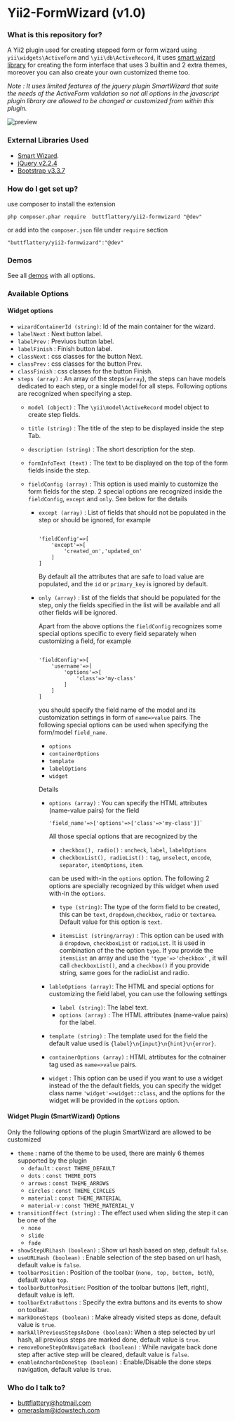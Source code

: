 # Yii2-FormWizard (v1.0)

### What is this repository for? ###

A Yii2 plugin used for creating stepped form or form wizard using `yii\widgets\ActiveForm` and `\yii\db\ActiveRecord`, it uses [smart wizard library](https://github.com/mstratman/jQuery-Smart-Wizard) for creating the form interface that uses 3 builtin and 2 extra themes, moreover you can also create your own customized theme too.

_Note : It uses limited features of the jquery plugin SmartWizard that suite the needs of the ActiveForm validation so not all options in the javascript plugin library are allowed to be changed or customized from within this plugin._

![preview](https://yii2plugins.idowstech.com/theme/assets/img/form-wizard.jpg) 

### External Libraries Used ###
* [Smart Wizard](https://github.com/mstratman/jQuery-Smart-Wizard).
* [jQuery v2.2.4](https://jquery.com/download/)
* [Bootstrap v3.3.7](https://getbootstrap.com/docs/3.3/)

### How do I get set up? ###

use composer to install the extension 

```
php composer.phar require  buttflattery/yii2-formwizard "@dev" 
```

or add into the `composer.json` file under `require` section

```
"buttflattery/yii2-formwizard":"@dev"
```

### Demos ###

See all [demos](http://yii2plugins.idowstech.com/formwizard/index) with all options.

### Available Options ###

#### Widget options ####
- `wizardContainerId (string)`: Id of the main container for the wizard.
- `labelNext` : Next button label.
- `labelPrev` : Previuos button label.
- `labelFinish` : Finish button label.
- `classNext` : css classes for the button Next.
- `classPrev` : css classes for the button Prev.
- `classFinish` : css classes for the button Finish.
- `steps (array)` : An array of the steps(`array`), the steps can  have models dedicated to each step, or a single model for all steps. Following options are recognized when specifying a step.
    - `model (object)` : The `\yii\model\ActiveRecord` model object to create step fields.
    - `title (string)` : The title of the step to be displayed inside the step Tab.
    - `description (string)` : The short description for the step.
    - `formInfoText (text)` : The text to be displayed on the top of the form fields inside the step.
    - `fieldConfig (array)` : This option is used mainly to customize the form fields for the step.    2 special options are recognized inside the `fieldConfig`, `except` and `only`. See below for the details

        - `except (array)` : List of fields that should not be populated in the step or should be ignored, for example 
        
            ```
            
            'fieldConfig'=>[
                'except'=>[
                    'created_on','updated_on'
                ]
            ]

            ``` 

            By default all the attributes that are safe to load value are populated, and the `id` or `primary_key` is ignored by default.
    
        - `only (array)` : list of the fields that should be populated for the step, only the fields specified in the list will be available and all other fields will be ignored.

            Apart from the above options the `fieldConfig` recognizes some special options specific to every field separately when customizing a field, for example

            ```

            'fieldConfig'=>[
                'username'=>[
                    'options'=>[
                        'class'=>'my-class'
                    ]
                ]
            ]

            ```

            you should specify the field name of the model and its customization settings in form of `name=>value` pairs. The following special options can be used when specifying the form/model `field_name`.

            - `options`
            - `containerOptions`
            - `template`
            - `labelOptions`
            - `widget`

            Details
            - `options (array)` : You can specify the HTML attributes (name-value pairs) for the field 
                ```
                'field_name'=>['options'=>['class'=>'my-class']]`

                ```
                All those special options that are recognized by the 
                
                - `checkbox(), radio()` : `uncheck`, `label`, `labelOptions`
                - `checkboxList(), radioList()` : `tag`, `unselect`, `encode`, `separator`, `itemOptions`, `item`.
                
                can be used with-in the `options` option. The following 2 options are specially recognized by this widget when used with-in the `options`.

                - `type (string)`: The type of the form field to be created, this can be `text`, `dropdown`,`checkbox`, `radio` or `textarea`. Default value for this option is `text`.

                - `itemsList (string/array)` : This option can be used with a `dropdown`, `checkboxList` or `radioList`. It is used in combination of the the option `type`. If you provide the `itemsList` an array and use the `'type'=>'checkbox'` , it will call `checkboxList()`, and a `checkbox()` if you provide string, same goes for the radioList and radio.

            - `lableOptions (array)`: The HTML and special options for customizing the field label, you can use the following settings
                - `label (string)`: The label text.
                - `options (array)` : The HTML attributes (name-value pairs) for the label.
            - `template (string)` : The template used for the field the default value used is `{label}\n{input}\n{hint}\n{error}`.
            - `containerOptions (array)` : HTML atrtibutes for the cotnainer tag used as `name=>value` pairs.
            - `widget` :  This option can be used if you want to use a widget instead of the the default fields, you can specify the widget class name `'widget'=>widget::class`, and the options for the widget will be provided in the `options` option.

#### Widget Plugin (SmartWizard) Options ####
Only the following options of the plugin SmartWizard are allowed to be customized
- `theme` : name of the theme to be used, there are mainly 6 themes supported by the plugin
    - `default` : `const THEME_DEFAULT`
    - `dots` : `const THEME_DOTS`
    - `arrows` : `const THEME_ARROWS`
    - `circles` : `const THEME_CIRCLES`
    - `material` : `const THEME_MATERIAL`
    - `material-v` : `const THEME_MATERIAL_V`
- `transitionEffect (string)` : The effect used when sliding the step it can be one of the 
    - `none`
    - `slide`
    - `fade`
- `showStepURLhash (boolean)` : Show url hash based on step, default `false`.
- `useURLHash (boolean)` :  Enable selection of the step based on url hash, default value is `false`.
- `toolbarPosition` : Position of the toolbar (`none, top, bottom, both`), default value `top`.
- `toolbarButtonPosition`: Position of the toolbar buttons (left, right), default value is left.
- `toolbarExtraButtons` : Specify the extra buttons and its events to show on toolbar.
- `markDoneSteps (boolean)` : Make already visited steps as done, default value is `true`.
- `markAllPreviousStepsAsDone (boolean)`: When a step selected by url hash, all previous steps are marked done, default value is `true`.
- `removeDoneStepOnNavigateBack (boolean)` : 	While navigate back done step after active step will be cleared, default value is `false`.
- `enableAnchorOnDoneStep (boolean)` : Enable/Disable the done steps navigation, default value is `true`.


    

### Who do I talk to? ###

* buttflattery@hotmail.com
* omeraslam@idowstech.com
